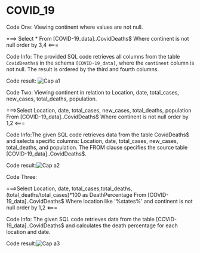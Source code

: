 # COVID_19

Code One: Viewing continent where values are not null.

===> Select *
From [COVID-19_data]..CovidDeaths$
Where continent is not null 
order by 3,4 <===

Code Info: The provided SQL code retrieves all columns from the table `CovidDeaths$` in the schema `[COVID-19_data]`, where the `continent` column is not null. The result is ordered by the third and fourth columns.

Code result:
![Cap a1](https://github.com/jona00001/Covid-19_Project/assets/108422584/bd293ac1-80d3-425c-a032-205f90cb3325)


Code Two: Viewing continent in relation to Location, date, total_cases, new_cases, total_deaths, population.

===>Select Location, date, total_cases, new_cases, total_deaths, population
From [COVID-19_data]..CovidDeaths$
Where continent is not null 
order by 1,2 <===

Code Info:The given SQL code retrieves data from the table CovidDeaths$ and selects specific columns: Location, date, total_cases, new_cases, total_deaths, and population. The FROM clause specifies the source table [COVID-19_data]..CovidDeaths$.

Code result:![Cap a2](https://github.com/jona00001/Covid-19_Project/assets/108422584/38430f5b-35be-4d3f-bb86-351b0216e5da)

Code Three:

===>Select Location, date, total_cases,total_deaths, (total_deaths/total_cases)*100 as DeathPercentage
From [COVID-19_data]..CovidDeaths$
Where location like '%states%'
and continent is not null 
order by 1,2 <===

Code Info: The given SQL code retrieves data from the table [COVID-19_data]..CovidDeaths$ and calculates the death percentage for each location and date.

Code result:![Cap a3](https://github.com/jona00001/Covid-19_Project/assets/108422584/6c2874c0-814c-4876-901b-7b9cf3479e2b)











